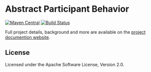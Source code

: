 <!--
Copyright 2017 Software Engineering and Synthesis Group

Licensed under the Apache License, Version 2.0 (the "License");
you may not use this file except in compliance with the License.
You may obtain a copy of the License at

  http://www.apache.org/licenses/LICENSE-2.0

Unless required by applicable law or agreed to in writing, software
distributed under the License is distributed on an "AS IS" BASIS,
WITHOUT WARRANTIES OR CONDITIONS OF ANY KIND, either express or implied.
See the License for the specific language governing permissions and
limitations under the License.
-->
# Abstract Participant Behavior
[![Maven Central](https://maven-badges.herokuapp.com/maven-central/com/github/sesygroup/choreography/abstract-participant-behavior/badge.svg)](https://maven-badges.herokuapp.com/maven-central/com/github/sesygroup/choreography/abstract-participant-behavior) [![Build Status](https://travis-ci.org/alexander-perucci/abstract-participant-behavior.svg?branch=master)](https://travis-ci.org/alexander-perucci/abstract-participant-behavior)

Full project details, background and more are available on the [project documention website](https://sesygroup.github.io/abstract-participant-behavior).

## License
Licensed under the Apache Software License, Version 2.0.
